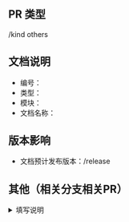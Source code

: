 ## PR 类型

/kind others
 
## 文档说明

- 编号：
- 类型：
- 模块：
- 文档名称：

## 版本影响

- 文档预计发布版本：/release 


## 其他（相关分支相关PR）


<details>
<summary>填写说明</summary>

- 文档说明：
  - 类型可以填写以下的一种：
    - 提议：非正式建议和设计；
    - 设计：进过评审会加入到开发计划或已完成的架构、模块、接口设计；
    - API：参考文档，提供详细的接口和参数说明；
- 版本影响：
  - 预计发布版本：期望这个功能或修复在哪个版本发布，eg. "/release 1.2.3"；

</details>

